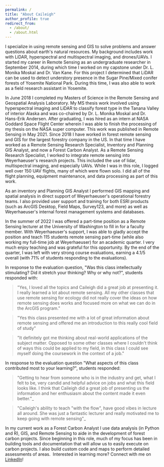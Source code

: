 ```yaml
---
permalink: /
title: "About Caileigh"
author_profile: true
redirect_from: 
  - /about/
  - /about.html
---
```


I specialize in using remote sensing and GIS to solve problems and answer questions about earth's natural resources. My background includes work with LiDAR, hyperspectral and multispectral imaging, and drones/UAVs. I started my career in Remote Sensing as an undergraduate researcher in September 2014, during which time I worked on my capstone under Dr. L. Monika Moskal and Dr. Van Kane. For this project I determined that LiDAR can be used to detect understory presence in the Sugar Pine/Mixed conifer forests of Yosemite National Park. During this time, I was also able to work as a field research assistant in Yosemite.  

In June 2018 I completed my Masters of Science in the Remote Sensing and Geospatial Analysis Laboratory. My MS thesis work involved using hyperspectral imaging and LiDAR to classify forest type in the Tanana Valley of interior Alaska and was co-chaired by Dr. L. Monika Moskal and Dr. Hans-Erik Andersen. After graduating, I was hired as an intern at NASA Goddard Space Flight Center wherein I was able to finish the processing of my thesis on the NASA super computer. This work was published in Remote Sensing in May 2021.​
Since 2018 I have worked in forest remote sensing and GIS for the largest forestry company in the US. In that time I have worked as a Remote Sensing Research Specialist, Inventory and Planning GIS Analyst, and now a Forest Carbon Analyst. As a Remote Sensing Research Specialist, I worked to integrate remote sensing into Weyerhaeuser's research projects. This included the use of lidar, multispectral imaging, and especially UAVs. While I was in this role, I logged well over 150 UAV flights, many of which were flown solo. I did all of the flight planning, equipment maintenance, and data processing as part of this work. 

As an inventory and Planning GIS Analyst I performed GIS mapping and spatial analysis in direct support of Weyerhaeuser's operational forestry teams. I also provided user support and training for both ESRI products (such as ArcGIS Desktop, Field Maps, Survey123, and more) as well as Weyerhaeuser's internal forest management systems and databases. 

In the summer of 2022 I was offered a part-time position as a Remote Sensing lecturer at the University of Washington to fill in for a faculty member. With Weyerhaeuser's support, I was able to gladly accept the position and teach 115 students remote sensing part-time (while also working my full-time job at Weyerhaeuser) for an academic quarter. I very much enjoy teaching and was grateful for this opportunity. By the end of the quarter, I was left with very strong course evaluations, earning a 4.1/5 overall (with 71% of students responding to the evaluations). 

In response to the evaluation question, "Was this class intellectually stimulating? Did it stretch your thinking? Why or why not?", students responded with:

> "Yes, I loved all the topics and Caileigh did a great job at presenting it. I really learned a lot about remote sensing. All my other classes that use remote sensing for ecology did not really cover the ideas on how remote sensing does works and focused more on what we can do in the ArcGIS program."

> "Yes this class presented me with a lot of great information about remote sensing and offered me an introduction to this really cool field of study"

> "It definitely got me thinking about real-world applications of the subject matter. Opposed to some other classes where I couldn't think of ways this could be applied to my field, in this class I could see myself doing the coursework in the context of a job."

In response to the evaluation question "What aspects of this class contributed most to your learning?", students responded:

> "Getting to hear from someone who is in the industry and get, what I felt to be, very candid and helpful advice on jobs and what this field looks like. I think that Caileigh did a great job of presenting us the information and her enthusiasm about the content made it even better."_

> "Caileigh's ability to teach "with the flow", have good vibes in lecture all around. She was just a fantastic lecturer and really motivated me to keep going with remote sensing"_

In my current work as a Forest Carbon Analyst I use data analysis (in Python and R), GIS, and Remote Sensing to aide in the development of forest carbon projects. Since beginning in this role, much of my focus has been in building tools and documentation that will allow us to easily execute on carbon projects. I also build custom code and maps to perform detailed assessments of areas. 
​
Interested in learning more? Connect with me on [LinkedIn](https://www.linkedin.com/in/caileighshoot)!
